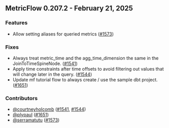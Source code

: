 ## MetricFlow 0.207.2 - February 21, 2025

### Features

- Allow setting aliases for queried metrics ([#1573](https://github.com/dbt-labs/metricflow/issues/1573))

### Fixes

- Always treat metric_time and the agg_time_dimension the same in the JoinToTimeSpineNode. ([#1541](https://github.com/dbt-labs/metricflow/issues/1541))
- Apply time constraints after time offsets to avoid filtering out values that will change later in the query. ([#1544](https://github.com/dbt-labs/metricflow/issues/1544))
- Update mf tutorial flow to always create / use the sample dbt project. ([#1651](https://github.com/dbt-labs/metricflow/issues/1651))

### Contributors
- [@courtneyholcomb](https://github.com/courtneyholcomb) ([#1541](https://github.com/dbt-labs/metricflow/issues/1541), [#1544](https://github.com/dbt-labs/metricflow/issues/1544))
- [@plypaul](https://github.com/plypaul) ([#1651](https://github.com/dbt-labs/metricflow/issues/1651))
- [@serramatutu](https://github.com/serramatutu) ([#1573](https://github.com/dbt-labs/metricflow/issues/1573))
